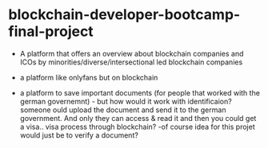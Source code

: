 # blockchain-developer-bootcamp-final-project

- A platform that offers an overview about blockchain companies and ICOs by minorities/diverse/intersectional led blockchain companies

- a platform like onlyfans but on blockchain

- a platform to save important documents (for people that worked with the german governemnt) - but how would it work with identificaion? someone ould upload the document and send it to the german government. And only they can access & read it and then you could get a visa.. visa process through blockchain? -of course idea for this projet would just be to verify a document?
